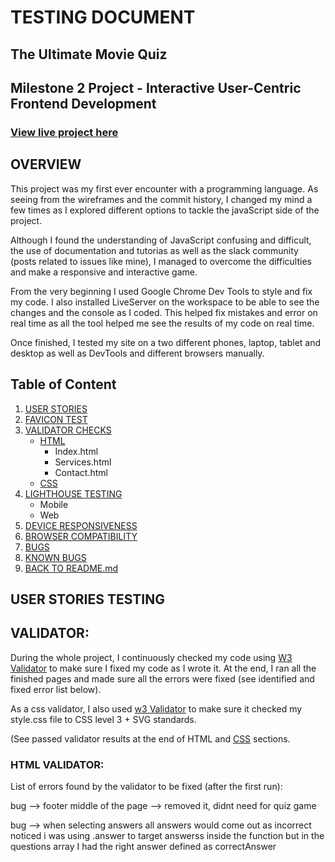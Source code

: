 # **TESTING DOCUMENT**

## **The Ultimate Movie Quiz**</center>
## Milestone 2 Project - Interactive User-Centric Frontend Development

### [View live project here](https://maialenz.github.io/movieQuiz/)

## OVERVIEW

This project was my first ever encounter with a programming language. As seeing from the wireframes and the commit history, I changed my mind a few times as I explored different options to tackle the javaScript side of the project.

Although I found the understanding of JavaScript confusing and difficult, the use of documentation and tutorias as well as the slack community (posts related to issues like mine), I managed to overcome the difficulties and make a responsive and interactive game.

From the very beginning I used Google Chrome Dev Tools to style and fix my code. I also installed LiveServer on the workspace to be able to see the changes and the console as I coded. This helped fix mistakes and error on real time as all the tool helped me see the results of my code on real time. 

Once finished, I tested my site on a two different phones, laptop, tablet and desktop as well as DevTools and different browsers manually.

## Table of Content

1. [USER STORIES](#user-stories-testing)
2. [FAVICON TEST](#favicon-test)
3. [VALIDATOR CHECKS](#validator)
   - [HTML](#html-validator)
     - Index.html
     - Services.html
     - Contact.html
   - [CSS](#css-validator)
4. [LIGHTHOUSE TESTING](#lighthouse-testing)
   - Mobile
   - Web
5. [DEVICE RESPONSIVENESS](#device-responsiveness)
6. [BROWSER COMPATIBILITY](#browser-compatibility)
7. [BUGS](#bugs)
8. [KNOWN BUGS](#known-bugs)
9. [BACK TO README.md](README.md)

## USER STORIES TESTING

## VALIDATOR:

During the whole project, I continuously checked my code using [W3 Validator](https://validator.w3.org/#validate_by_uri) to make sure I fixed my code as I wrote it. At the end, I ran all the finished pages and made sure all the errors were fixed (see identified and fixed error list below).

As a css validator, I also used [w3 Validator](https://jigsaw.w3.org/css-validator/) to make sure it checked my style.css file to CSS level 3 + SVG standards.

(See passed validator results at the end of HTML and [CSS](#css-validator) sections.

### HTML VALIDATOR:

List of errors found by the validator to be fixed (after the first run):



bug --> footer middle of the page --> removed it, didnt need for quiz game

bug --> when selecting answers all answers would come out as incorrect
noticed i was using .answer to target answerss inside the function but in the questions array I had the right answer defined as correctAnswer